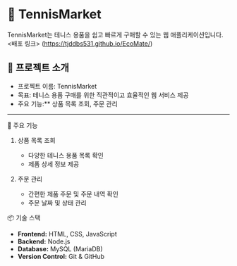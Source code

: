 # 🎾 TennisMarket

TennisMarket는 테니스 용품을 쉽고 빠르게 구매할 수 있는 웹 애플리케이션입니다.  
<배포 링크> (https://tjddbs531.github.io/EcoMate/)
## 🚀 프로젝트 소개

- 프로젝트 이름: TennisMarket
- 목표: 테니스 용품 구매를 위한 직관적이고 효율적인 웹 서비스 제공
- 주요 기능:** 상품 목록 조회, 주문 관리

---

 🔑 주요 기능

1. 상품 목록 조회  
   - 다양한 테니스 용품 목록 확인  
   - 제품 상세 정보 제공

2. 주문 관리
   - 간편한 제품 주문 및 주문 내역 확인  
   - 주문 날짜 및 상태 관리

📦 기술 스택

- **Frontend:** HTML, CSS, JavaScript
- **Backend:** Node.js
- **Database:** MySQL (MariaDB)
- **Version Control:** Git & GitHub
